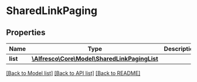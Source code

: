 # SharedLinkPaging

## Properties
Name | Type | Description | Notes
------------ | ------------- | ------------- | -------------
**list** | [**\Alfresco\Core\Model\SharedLinkPagingList**](SharedLinkPagingList.md) |  | [optional] 

[[Back to Model list]](../README.md#documentation-for-models) [[Back to API list]](../README.md#documentation-for-api-endpoints) [[Back to README]](../README.md)


